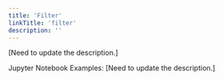 ```yaml
---
title: 'Filter'
linkTitle: 'filter'
description: ''
---
```


[Need to update the description.]

Jupyter Notebook Examples:
[Need to update the description.]
